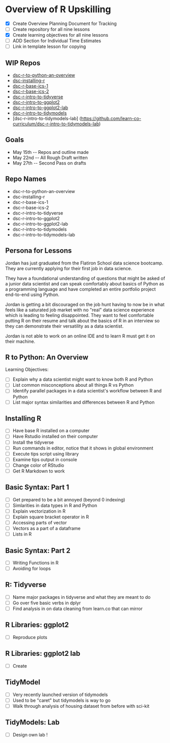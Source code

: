 # Overview of R Upskilling 

* [X] Create Overview Planning Document for Tracking 
* [ ] Create repository for all nine lessons 
* [X] Create learning objectives for all nine lessons
* [ ] ADD Section for Individual Time Estimates 
* [ ] Link in template lesson for copying 

## WIP Repos 

* [dsc-r-to-python-an-overview](https://github.com/learn-co-curriculum/dsc-r-to-python-an-overview)
* [dsc-installing-r](https://github.com/learn-co-curriculum/dsc-installing-r)
* [dsc-r-base-ics-1](https://github.com/learn-co-curriculum/dsc-r-base-ics-1)
* [dsc-r-base-ics-2](https://github.com/learn-co-curriculum/dsc-r-base-ics-2)
* [dsc-r-intro-to-tidyverse](https://github.com/learn-co-curriculum/dsc-r-intro-to-tidyverse)
* [dsc-r-intro-to-ggplot2](https://github.com/learn-co-curriculum/dsc-r-intro-to-ggplot2)
* [dsc-r-intro-to-ggplot2-lab](https://github.com/learn-co-curriculum/dsc-r-intro-to-ggplot2-lab)
* [dsc-r-intro-to-tidymodels](https://github.com/learn-co-curriculum/dsc-r-intro-to-tidymodels)
* [dsc-r-intro-to-tidymodels-lab] (https://github.com/learn-co-curriculum/dsc-r-intro-to-tidymodels-lab)

## Goals 

* May 15th -- Repos and outline made
* May 22nd -- All Rough Draft written 
* May 27th -- Second Pass on drafts  

## Repo Names

* dsc-r-to-python-an-overview
* dsc-installing-r
* dsc-r-base-ics-1
* dsc-r-base-ics-2
* dsc-r-intro-to-tidyverse
* dsc-r-intro-to-ggplot2
* dsc-r-intro-to-ggplot2-lab
* dsc-r-intro-to-tidymodels
* dsc-r-intro-to-tidymodels-lab 

## Persona for Lessons

Jordan has just graduated from the Flatiron School data science bootcamp.
They are currently applying for their first job in data science.

They have a foundational understanding of questions that might be asked of a junior data scientist and can speak comfortably about basics of Python as a programming language and have completed an entire portfolio project end-to-end using Python. 

Jordan is getting a bit discouraged on the job hunt having to now be in what feels like a saturated job market with no "real" data science experience which is leading to feeling disappointed. 
They want to feel comfortable putting R on their resume and talk about the basics of R in an interview so they can demonstrate their versatility as a data scientist. 

Jordan is not able to work on an online IDE and to learn R must get it on their machine.


## R to Python: An Overview

Learning Objectives:

* [ ] Explain why a data scientist might want to know both R and Python 
* [ ] List common misconceptions about all things R vs Python
* [ ] Identify parallel packages in a data scientist's workflow between R and Python
* [ ] List major syntax similarities and differences between R and Python  

## Installing R 

* [ ] Have base R installed on a computer
* [ ] Have Rstudio installed on their computer
* [ ] Install the tidyverse 
* [ ] Run commands in editor, notice that it shows in global environment 
* [ ] Execute tips script using library 
* [ ] Examine tips output in console 
* [ ] Change color of RStudio 
* [ ] Get R Markdown to work 

## Basic Syntax: Part 1 

* [ ] Get prepared to be a bit annoyed (beyond 0 indexing) 
* [ ] Simlarities in data types in R and Python
* [ ] Explain vectorization in R 
* [ ] Explain square bracket operator in R 
* [ ] Accessing parts of vector
* [ ] Vectors as a part of a dataframe 
* [ ] Lists in R 

## Basic Syntax: Part 2

* [ ] Writing Functions in R 
* [ ] Avoiding for loops 

## R: Tidyverse 

* [ ] Name major packages in tidyverse and what they are meant to do 
* [ ] Go over five basic verbs in dplyr 
* [ ] Find analysis in on data cleaning from learn.co that can mirror 

## R Libraries: ggplot2

* [ ] Reproduce plots 

## R Libraries: ggplot2 lab

* [ ] Create


## TidyModel 

* [ ] Very recently launched version of tidymodels 
* [ ] Used to be "caret" but tidymodels is way to go
* [ ] Walk through analysis of housing dataset from before with sci-kit 

## TidyModels: Lab 

* [ ] Design own lab !








